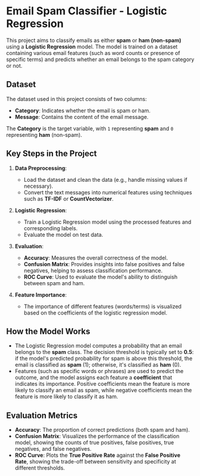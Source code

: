 # Email Spam Classifier - Logistic Regression

This project aims to classify emails as either **spam** or **ham (non-spam)** using a **Logistic Regression** model. The model is trained on a dataset containing various email features (such as word counts or presence of specific terms) and predicts whether an email belongs to the spam category or not.

## Dataset

The dataset used in this project consists of two columns:
- **Category**: Indicates whether the email is spam or ham.
- **Message**: Contains the content of the email message.

The **Category** is the target variable, with `1` representing **spam** and `0` representing **ham** (non-spam).

## Key Steps in the Project

1. **Data Preprocessing**:
    - Load the dataset and clean the data (e.g., handle missing values if necessary).
    - Convert the text messages into numerical features using techniques such as **TF-IDF** or **CountVectorizer**.

2. **Logistic Regression**:
    - Train a Logistic Regression model using the processed features and corresponding labels.
    - Evaluate the model on test data.

3. **Evaluation**:
    - **Accuracy**: Measures the overall correctness of the model.
    - **Confusion Matrix**: Provides insights into false positives and false negatives, helping to assess classification performance.
    - **ROC Curve**: Used to evaluate the model's ability to distinguish between spam and ham.

4. **Feature Importance**:
    - The importance of different features (words/terms) is visualized based on the coefficients of the logistic regression model.

## How the Model Works

- The Logistic Regression model computes a probability that an email belongs to the **spam** class. The decision threshold is typically set to **0.5**: if the model's predicted probability for spam is above this threshold, the email is classified as **spam** (1); otherwise, it's classified as **ham** (0).
- Features (such as specific words or phrases) are used to predict the outcome, and the model assigns each feature a **coefficient** that indicates its importance. Positive coefficients mean the feature is more likely to classify an email as spam, while negative coefficients mean the feature is more likely to classify it as ham.

## Evaluation Metrics

- **Accuracy**: The proportion of correct predictions (both spam and ham).
- **Confusion Matrix**: Visualizes the performance of the classification model, showing the counts of true positives, false positives, true negatives, and false negatives.
- **ROC Curve**: Plots the **True Positive Rate** against the **False Positive Rate**, showing the trade-off between sensitivity and specificity at different thresholds.


